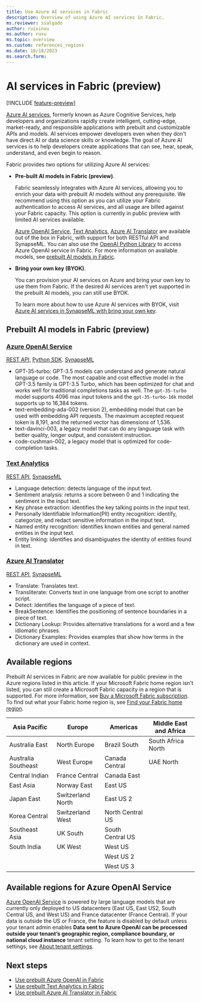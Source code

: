 ```yaml
---
title: Use Azure AI services in Fabric
description: Overview of using Azure AI services in Fabric.
ms.reviewer: ssalgado
author: ruixinxu
ms.author: ruxu
ms.topic: overview
ms.custom: references_regions
ms.date: 10/18/2023
ms.search.form: 
---
```


# AI services in Fabric (preview)

[!INCLUDE [feature-preview](../../includes/feature-preview-note.md)]

[Azure AI services](/azure/ai-services/what-are-ai-services), formerly known as Azure Cognitive Services, help developers and organizations rapidly create intelligent, cutting-edge, market-ready, and responsible applications with prebuilt and customizable APIs and models. AI services empower developers even when they don't have direct AI or data science skills or knowledge. The goal of Azure AI services is to help developers create applications that can see, hear, speak, understand, and even begin to reason. 

Fabric provides two options for utilizing Azure AI services:

- **Pre-built AI models in Fabric (preview)**. 

    Fabric seamlessly integrates with Azure AI services, allowing you to enrich your data with prebuilt AI models without any prerequisite. We recommend using this option as you can utilize your Fabric authentication to access AI services, and all usage are billed against your Fabric capacity. This option is currently in public preview with limited AI services available. 

    [Azure OpenAI Service](https://azure.microsoft.com/products/ai-services/openai-service/), [Text Analytics](https://azure.microsoft.com/products/ai-services/text-analytics/), [Azure AI Translator](https://azure.microsoft.com/products/ai-services/translator/) are available out of the box in Fabric, with support for both RESTful API and SynapseML. You can also use the [OpenAI Python Library](https://platform.openai.com/docs/api-reference?lang=python) to access Azure OpenAI service in Fabric. For more information on available models, see [prebuilt AI models in Fabric](./ai-services-overview.md#prebuilt-ai-models-in-fabric-preview).

- **Bring your own key (BYOK)**. 

    You can provision your AI services on Azure and bring your own key to use them from Fabric. If the desired AI services aren't yet supported in the prebuilt AI models, you can still use BYOK. 

    To learn more about how to use Azure AI services with BYOK, visit [Azure AI services in SynapseML with bring your own key](./ai-services-in-synapseml-bring-your-own-key.md).

## Prebuilt AI models in Fabric (preview)

### [Azure OpenAI Service](https://azure.microsoft.com/products/ai-services/openai-service/) 

[REST API](how-to-use-openai-via-rest-api.md), [Python SDK](how-to-use-openai-sdk-synapse.md). [SynapseML](how-to-use-openai-sdk-synapse.md)

- GPT-35-turbo: GPT-3.5 models can understand and generate natural language or code. The most capable and cost effective model in the GPT-3.5 family is GPT-3.5 Turbo, which has been optimized for chat and works well for traditional completions tasks as well. The `gpt-35-turbo` model supports 4096 max input tokens and the `gpt-35-turbo-16k` model supports up to 16,384 tokens.
- text-embedding-ada-002 (version 2), embedding model that can be used with embedding API requests. The maximum accepted request token is 8,191, and the returned vector has dimensions of 1,536.
- text-davinci-003, a legacy model that can do any language task with better quality, longer output, and consistent instruction.
- code-cushman-002, a legacy model that is optimized for code-completion tasks.

### [Text Analytics](https://azure.microsoft.com/products/ai-services/text-analytics/) 
[REST API](how-to-use-text-analytics.md), [SynapseML](how-to-use-text-analytics.md)
- Language detection: detects language of the input text.
- Sentiment analysis: returns a score between 0 and 1 indicating the sentiment in the input text.
- Key phrase extraction: identifies the key talking points in the input text. 
- Personally Identifiable Information(PII) entity recognition: identify, categorize, and redact sensitive information in the input text.
- Named entity recognition: identifies known entities and general named entities in the input text.
- Entity linking: identifies and disambiguates the identity of entities found in text.

### [Azure AI Translator](https://azure.microsoft.com/products/ai-services/translator/) 
[REST API](how-to-use-text-translator.md), [SynapseML](how-to-use-text-translator.md)
- Translate: Translates text.
- Transliterate: Converts text in one language from one script to another script.
- Detect: Identifies the language of a piece of text. 
- BreakSentence: Identifies the positioning of sentence boundaries in a piece of text. 
- Dictionary Lookup: Provides alternative translations for a word and a few idiomatic phrases.
- Dictionary Examples: Provides examples that show how terms in the dictionary are used in context. 


## Available regions

Prebuilt AI services in Fabric are now available for public preview in the Azure regions listed in this article. If your Microsoft Fabric home region isn't listed, you can still create a Microsoft Fabric capacity in a region that is supported. For more information, see [Buy a Microsoft Fabric subscription](../../enterprise/buy-subscription.md).
To find out what your Fabric home region is, see [Find your Fabric home region](../../admin/find-fabric-home-region.md).


| Asia Pacific | Europe | Americas | Middle East and Africa | 
| -------- | ------- | ------- | ------- |
| Australia East | North Europe | Brazil South | South Africa North | 
| Australia Southeast | West Europe | Canada Central | UAE North | 
|  Central Indian | France Central | Canada East |  |
| East Asia | Norway East |  East US | | 
| Japan East | Switzerland North | East US 2 |  | 
|  Korea Central | Switzerland West | North Central US |  |
| Southeast Asia | UK South | South Central US |  | 
|  South India | UK West | West US |  |
| |  | West US 2 |  | 
|   |  | West US 3 |  |


## Available regions for Azure OpenAI Service

[Azure OpenAI Service](https://azure.microsoft.com/products/ai-services/openai-service/) is powered by large language models that are currently only deployed to US datacenters (East US, East US2, South Central US, and West US) and France datacenter (France Central). If your data is outside the US or France, the feature is disabled by default unless your tenant admin enables **Data sent to Azure OpenAI can be processed outside your tenant’s geographic region, compliance boundary, or national cloud instance** tenant setting. To learn how to get to the tenant settings, see [About tenant settings](../../admin/tenant-settings-index.md).

## Next steps
- [Use prebuilt Azure OpenAI in Fabric](how-to-use-openai-sdk-synapse.md)
- [Use prebuilt Text Analytics in Fabric](how-to-use-text-analytics.md)
- [Use prebuilt Azure AI Translator in Fabric](how-to-use-text-translator.md)


